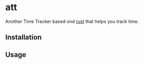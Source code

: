 # att

Another Time Tracker based ond [rust](https://www.rust-lang.org/) that helps you track time.

## Installation

## Usage
